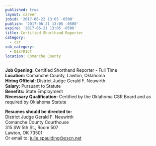 ```yaml
---
published: true
layout: career
jobid: '2017-06-22 13:05 -0500'
publish: '2017-06-21 13:05 -0500'
expire: '2017-06-21 13:05 -0500'
title: Certified Shorthand Reporter
category:
  - csr
sub_category:
  - DISTRICT
location: Comanche County
---
```

**Job Opening:** Certified Shorthand Reporter - Full Time  
**Location:** Comanche County, Lawton, Oklahoma  
**Hiring Official:** District Judge Gerald F. Neuwirth  
**Salary:** Pursuant to Statute  
**Benefits:** State Employment  
**Necessary Qualification:** Certified by the Oklahoma CSR Board and as required by Oklahoma Statute
 
**Resumes should be directed to:**  
District Judge Gerald F. Neuwirth  
Comanche County Courthouse  
315 SW 5th St., Room 507  
Lawton, OK  73501  
Or email to: [julie.spaulding@oscn.net](mailto:julie.spaulding@oscn.net)
